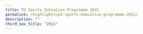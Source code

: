 ```yaml
---
title: P3 Sports Education Programme 2021
permalink: /highlights/p3-sports-education-programme-2021/
description: ""
third_nav_title: "2021"
---
```

